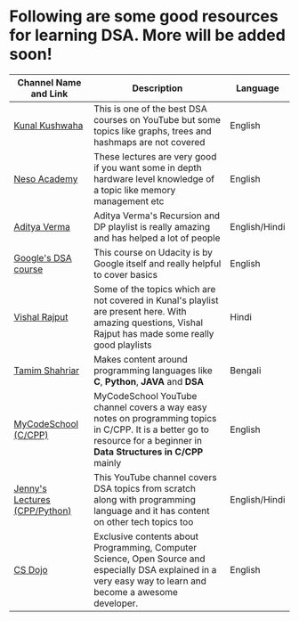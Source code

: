# Following are some good resources for learning DSA. More will be added soon!

| **Channel Name and Link** | **Description** | **Language** |
| ----------- | ----------- | ----------- |
|[Kunal Kushwaha](https://www.youtube.com/watch?v=rZ41y93P2Qo&list=PL9gnSGHSqcnr_DxHsP7AW9ftq0AtAyYqJ) | This is one of the best DSA courses on YouTube but some topics like graphs, trees and hashmaps are not covered | English|
|[Neso Academy](https://www.youtube.com/watch?v=VHbSopMyc4M&list=PLBlnK6fEyqRjKA_NuK9mHmlk0dZzuP1P5) | These lectures are very good if you want some in depth hardware level knowledge of a topic like memory management etc | English |
|[Aditya Verma](https://www.youtube.com/c/AdityaVermaTheProgrammingLord) | Aditya Verma's Recursion and DP playlist is really amazing and has helped a lot of people | English/Hindi |
|[Google's DSA course](https://www.udacity.com/course/data-structures-and-algorithms-in-python--ud513) | This course on Udacity is by Google itself and really helpful to cover basics | English |
|[Vishal Rajput](https://www.youtube.com/c/VishalRajput_1/playlists) | Some of the topics which are not covered in Kunal's playlist are present here. With amazing questions, Vishal Rajput has made some really good playlists | Hindi |
| [Tamim Shahriar](https://www.youtube.com/c/TamimShahriar) | Makes content around programming languages like **C**, **Python**, **JAVA** and **DSA** | Bengali |
|[MyCodeSchool (C/CPP)](https://www.youtube.com/user/mycodeschool) | MyCodeSchool YouTube channel covers a way easy notes on programming topics in C/CPP. It is a better go to resource for a beginner in **Data Structures in C/CPP** mainly| English |
| [Jenny's Lectures (CPP/Python)](https://www.youtube.com/c/JennyslecturesCSITNETJRF/playlists) | This YouTube channel covers DSA topics from scratch along with programming language and it has content on other tech topics too | English/Hindi |
| [CS Dojo](https://www.youtube.com/c/CSDojo) | Exclusive contents about Programming, Computer Science, Open Source and especially DSA explained in a very easy way to learn and become a awesome developer. | English |
